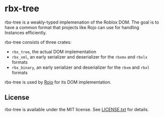 # rbx-tree
rbx-tree is a weakly-typed implemenation of the Roblox DOM. The goal is to have a common format that projects like Rojo can use for handling Instances efficiently.

rbx-tree consists of three crates:

* `rbx_tree`, the actual DOM implementation
* `rbx_xml`, an early serializer and deserializer for the `rbxmx` and `rbxlx` formats
* `rbx_binary`, an early serializer and deserializer for the `rbxm` and `rbxl` formats

rbx-tree is used by [Rojo](https://github.com/LPGhatguy/rojo) for its DOM implementation.

## License
rbx-tree is available under the MIT license. See [LICENSE.txt](LICENSE.txt) for details.